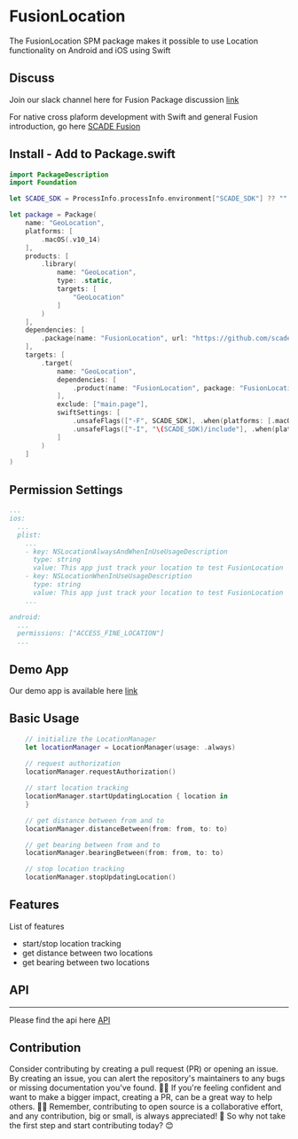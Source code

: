 # FusionLocation
The FusionLocation SPM package makes it possible to use Location functionality on Android and iOS using Swift 

Discuss
-------
Join our slack channel here for Fusion Package discussion [link](https://scadeio.slack.com/archives/C025WRG18TW)

For native cross plaform development with Swift and general Fusion introduction, go here [SCADE Fusion](https://docs.scade.io/docs/fusionintroduction)

Install - Add to Package.swift
------------------------------
```swift
import PackageDescription
import Foundation

let SCADE_SDK = ProcessInfo.processInfo.environment["SCADE_SDK"] ?? ""

let package = Package(
    name: "GeoLocation",
    platforms: [
        .macOS(.v10_14)
    ],
    products: [
        .library(
            name: "GeoLocation",
            type: .static,
            targets: [
                "GeoLocation"
            ]
        )
    ],
    dependencies: [
      	.package(name: "FusionLocation", url: "https://github.com/scade-platform/FusionLocation.git", .branch("main"))
    ],
    targets: [
        .target(
            name: "GeoLocation",
            dependencies: [
            	.product(name: "FusionLocation", package: "FusionLocation")
            ],
            exclude: ["main.page"],
            swiftSettings: [
                .unsafeFlags(["-F", SCADE_SDK], .when(platforms: [.macOS, .iOS])),
                .unsafeFlags(["-I", "\(SCADE_SDK)/include"], .when(platforms: [.android])),
            ]
        )
    ]
)
```

Permission Settings
-------------------
<Add Permission specific text and instructions>

```yaml
...
ios:
  ...
  plist:
    ...
    - key: NSLocationAlwaysAndWhenInUseUsageDescription
      type: string
      value: This app just track your location to test FusionLocation      
    - key: NSLocationWhenInUseUsageDescription
      type: string
      value: This app just track your location to test FusionLocation
    ...

android:
  ...
  permissions: ["ACCESS_FINE_LOCATION"]
  ...

```
  
Demo App
--------
Our demo app is available here [link](https://github.com/scade-platform/FusionExamples/tree/main/GeoLocation)


Basic Usage
-----------
```swift
    // initialize the LocationManager
    let locationManager = LocationManager(usage: .always)
  	
    // request authorization
    locationManager.requestAuthorization()

    // start location tracking
    locationManager.startUpdatingLocation { location in
    }

    // get distance between from and to
    locationManager.distanceBetween(from: from, to: to)

    // get bearing between from and to
    locationManager.bearingBetween(from: from, to: to)

    // stop location tracking
    locationManager.stopUpdatingLocation()
```

Features
--------
List of features
* start/stop location tracking
* get distance between two locations
* get bearing between two locations

## API
---
Please find the api here [API](./Sources/FusionNFC_Common/LocationManager.swift)


## Contribution

<p>Consider contributing by creating a pull request (PR) or opening an issue. By creating an issue, you can alert the repository's maintainers to any bugs or missing documentation you've found. 🐛📝 If you're feeling confident and want to make a bigger impact, creating a PR, can be a great way to help others. 📖💡 Remember, contributing to open source is a collaborative effort, and any contribution, big or small, is always appreciated! 🙌 So why not take the first step and start contributing today? 😊</p>
